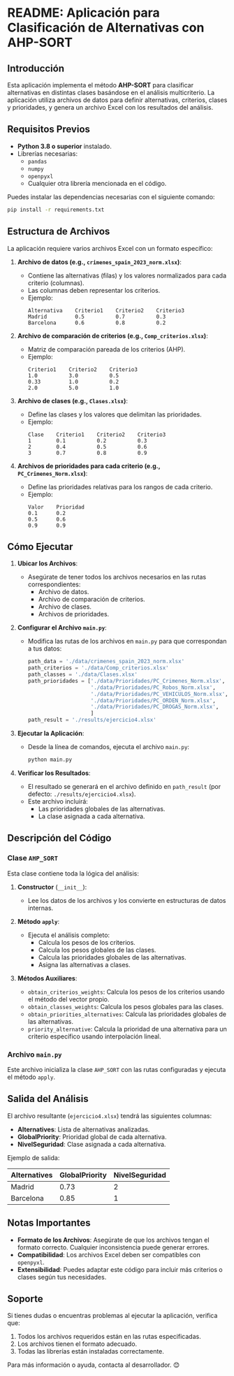 # README: Aplicación para Clasificación de Alternativas con AHP-SORT

## Introducción

Esta aplicación implementa el método **AHP-SORT** para clasificar alternativas en distintas clases basándose en el análisis multicriterio. La aplicación utiliza archivos de datos para definir alternativas, criterios, clases y prioridades, y genera un archivo Excel con los resultados del análisis.

## Requisitos Previos

- **Python 3.8 o superior** instalado.
- Librerías necesarias:
  - `pandas`
  - `numpy`
  - `openpyxl`
  - Cualquier otra librería mencionada en el código.

Puedes instalar las dependencias necesarias con el siguiente comando:

```bash
pip install -r requirements.txt
```

## Estructura de Archivos

La aplicación requiere varios archivos Excel con un formato específico:

1. **Archivo de datos (e.g., `crimenes_spain_2023_norm.xlsx`)**:
   - Contiene las alternativas (filas) y los valores normalizados para cada criterio (columnas).
   - Las columnas deben representar los criterios.
   - Ejemplo:
     ```
     Alternativa    Criterio1    Criterio2    Criterio3
     Madrid         0.5          0.7          0.3
     Barcelona      0.6          0.8          0.2
     ```

2. **Archivo de comparación de criterios (e.g., `Comp_criterios.xlsx`)**:
   - Matriz de comparación pareada de los criterios (AHP).
   - Ejemplo:
     ```
     Criterio1    Criterio2    Criterio3
     1.0          3.0          0.5
     0.33         1.0          0.2
     2.0          5.0          1.0
     ```

3. **Archivo de clases (e.g., `Clases.xlsx`)**:
   - Define las clases y los valores que delimitan las prioridades.
   - Ejemplo:
     ```
     Clase    Criterio1    Criterio2    Criterio3
     1        0.1          0.2          0.3
     2        0.4          0.5          0.6
     3        0.7          0.8          0.9
     ```

4. **Archivos de prioridades para cada criterio (e.g., `PC_Crimenes_Norm.xlsx`)**:
   - Define las prioridades relativas para los rangos de cada criterio.
   - Ejemplo:
     ```
     Valor    Prioridad
     0.1      0.2
     0.5      0.6
     0.9      0.9
     ```

## Cómo Ejecutar

1. **Ubicar los Archivos**:
   - Asegúrate de tener todos los archivos necesarios en las rutas correspondientes:
     - Archivo de datos.
     - Archivo de comparación de criterios.
     - Archivo de clases.
     - Archivos de prioridades.

2. **Configurar el Archivo `main.py`**:
   - Modifica las rutas de los archivos en `main.py` para que correspondan a tus datos:
     ```python
     path_data = './data/crimenes_spain_2023_norm.xlsx'
     path_criterios = './data/Comp_criterios.xlsx'
     path_classes = './data/Clases.xlsx'
     path_prioridades = ['./data/Prioridades/PC_Crimenes_Norm.xlsx',
                         './data/Prioridades/PC_Robos_Norm.xlsx',
                         './data/Prioridades/PC_VEHICULOS_Norm.xlsx',
                         './data/Prioridades/PC_ORDEN_Norm.xlsx',
                         './data/Prioridades/PC_DROGAS_Norm.xlsx',
                         ]
     path_result = './results/ejercicio4.xlsx'
     ```

3. **Ejecutar la Aplicación**:
   - Desde la línea de comandos, ejecuta el archivo `main.py`:
     ```bash
     python main.py
     ```

4. **Verificar los Resultados**:
   - El resultado se generará en el archivo definido en `path_result` (por defecto: `./results/ejercicio4.xlsx`).
   - Este archivo incluirá:
     - Las prioridades globales de las alternativas.
     - La clase asignada a cada alternativa.

## Descripción del Código

### Clase `AHP_SORT`

Esta clase contiene toda la lógica del análisis:

1. **Constructor** (`__init__`):
   - Lee los datos de los archivos y los convierte en estructuras de datos internas.

2. **Método `apply`**:
   - Ejecuta el análisis completo:
     - Calcula los pesos de los criterios.
     - Calcula los pesos globales de las clases.
     - Calcula las prioridades globales de las alternativas.
     - Asigna las alternativas a clases.

3. **Métodos Auxiliares**:
   - `obtain_criterios_weights`: Calcula los pesos de los criterios usando el método del vector propio.
   - `obtain_classes_weights`: Calcula los pesos globales para las clases.
   - `obtain_priorities_alternatives`: Calcula las prioridades globales de las alternativas.
   - `priority_alternative`: Calcula la prioridad de una alternativa para un criterio específico usando interpolación lineal.

### Archivo `main.py`

Este archivo inicializa la clase `AHP_SORT` con las rutas configuradas y ejecuta el método `apply`.

## Salida del Análisis

El archivo resultante (`ejercicio4.xlsx`) tendrá las siguientes columnas:

- **Alternatives**: Lista de alternativas analizadas.
- **GlobalPriority**: Prioridad global de cada alternativa.
- **NivelSeguridad**: Clase asignada a cada alternativa.

Ejemplo de salida:

| Alternatives | GlobalPriority | NivelSeguridad |
|--------------|----------------|----------------|
| Madrid       | 0.73           | 2              |
| Barcelona    | 0.85           | 1              |

## Notas Importantes

- **Formato de los Archivos**: Asegúrate de que los archivos tengan el formato correcto. Cualquier inconsistencia puede generar errores.
- **Compatibilidad**: Los archivos Excel deben ser compatibles con `openpyxl`.
- **Extensibilidad**: Puedes adaptar este código para incluir más criterios o clases según tus necesidades.

## Soporte

Si tienes dudas o encuentras problemas al ejecutar la aplicación, verifica que:

1. Todos los archivos requeridos están en las rutas especificadas.
2. Los archivos tienen el formato adecuado.
3. Todas las librerías están instaladas correctamente.

Para más información o ayuda, contacta al desarrollador. 😊